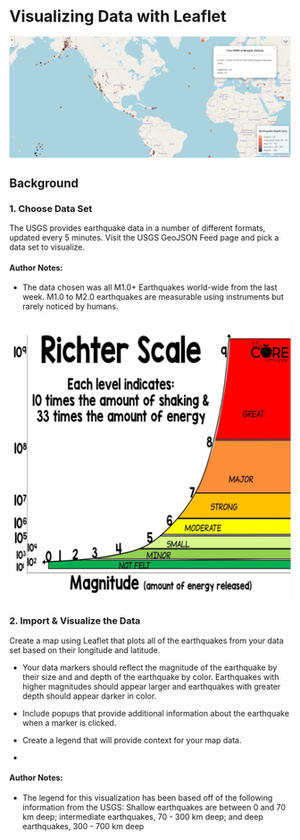 # Visualizing Data with Leaflet

![1-Final-Image](Images/Screenshot-Example-Completed-Map2.png)

## Background

### 1. Choose Data Set

The USGS provides earthquake data in a number of different formats, updated every 5 minutes. Visit the USGS GeoJSON Feed page and pick a data set to visualize.

#### Author Notes: 
* The data chosen was all M1.0+ Earthquakes world-wide from the last week. M1.0 to M2.0 earthquakes are measurable using instruments but rarely noticed by humans. 

![1-Richter](Images/richter_scale.jpg)

### 2. Import & Visualize the Data

Create a map using Leaflet that plots all of the earthquakes from your data set based on their longitude and latitude.


* Your data markers should reflect the magnitude of the earthquake by their size and and depth of the earthquake by color. Earthquakes with higher magnitudes should appear larger and earthquakes with greater depth should appear darker in color.


* Include popups that provide additional information about the earthquake when a marker is clicked.


* Create a legend that will provide context for your map data.
* 
#### Author Notes: 
* The legend for this visualization has been based off of the following information from the USGS: Shallow earthquakes are between 0 and 70 km deep; intermediate earthquakes, 70 - 300 km deep; and deep earthquakes, 300 - 700 km deep


